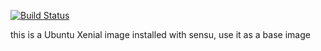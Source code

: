 
[![Build Status](https://drone.stevem.io/api/badges/uberamd/sensu-docker-base/status.svg)](https://drone.stevem.io/uberamd/sensu-docker-base)

this is a Ubuntu Xenial image installed with sensu, use it as a base image
